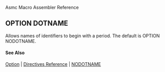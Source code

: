Asmc Macro Assembler Reference

## OPTION DOTNAME

Allows names of identifiers to begin with a period. The default is OPTION NODOTNAME.

#### See Also

[Option](option.md) | [Directives Reference](readme.md) | [NODOTNAME](option-nodotname.md)

